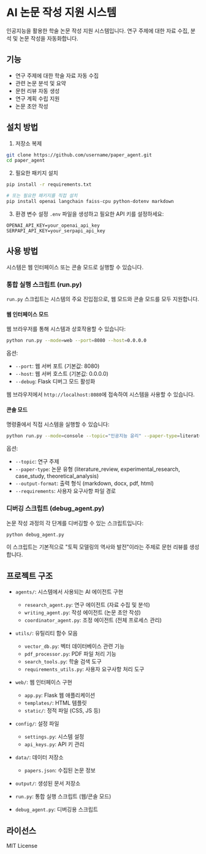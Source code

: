 # AI 논문 작성 지원 시스템

인공지능을 활용한 학술 논문 작성 지원 시스템입니다. 연구 주제에 대한 자료 수집, 분석 및 논문 작성을 자동화합니다.

## 기능

- 연구 주제에 대한 학술 자료 자동 수집
- 관련 논문 분석 및 요약
- 문헌 리뷰 자동 생성
- 연구 계획 수립 지원
- 논문 초안 작성

## 설치 방법

1. 저장소 복제
```bash
git clone https://github.com/username/paper_agent.git
cd paper_agent
```

2. 필요한 패키지 설치
```bash
pip install -r requirements.txt

# 또는 필요한 패키지를 직접 설치
pip install openai langchain faiss-cpu python-dotenv markdown
```

3. 환경 변수 설정
`.env` 파일을 생성하고 필요한 API 키를 설정하세요:
```
OPENAI_API_KEY=your_openai_api_key
SERPAPI_API_KEY=your_serpapi_api_key
```

## 사용 방법

시스템은 웹 인터페이스 또는 콘솔 모드로 실행할 수 있습니다.

### 통합 실행 스크립트 (run.py)

`run.py` 스크립트는 시스템의 주요 진입점으로, 웹 모드와 콘솔 모드를 모두 지원합니다.

#### 웹 인터페이스 모드

웹 브라우저를 통해 시스템과 상호작용할 수 있습니다:

```bash
python run.py --mode=web --port=8080 --host=0.0.0.0
```

옵션:
- `--port`: 웹 서버 포트 (기본값: 8080)
- `--host`: 웹 서버 호스트 (기본값: 0.0.0.0)
- `--debug`: Flask 디버그 모드 활성화

웹 브라우저에서 `http://localhost:8080`에 접속하여 시스템을 사용할 수 있습니다.

#### 콘솔 모드

명령줄에서 직접 시스템을 실행할 수 있습니다:

```bash
python run.py --mode=console --topic="인공지능 윤리" --paper-type=literature_review
```

옵션:
- `--topic`: 연구 주제
- `--paper-type`: 논문 유형 (literature_review, experimental_research, case_study, theoretical_analysis)
- `--output-format`: 출력 형식 (markdown, docx, pdf, html)
- `--requirements`: 사용자 요구사항 파일 경로

### 디버깅 스크립트 (debug_agent.py)

논문 작성 과정의 각 단계를 디버깅할 수 있는 스크립트입니다:

```bash
python debug_agent.py
```

이 스크립트는 기본적으로 "토픽 모델링의 역사와 발전"이라는 주제로 문헌 리뷰를 생성합니다.

## 프로젝트 구조

- `agents/`: 시스템에서 사용되는 AI 에이전트 구현
  - `research_agent.py`: 연구 에이전트 (자료 수집 및 분석)
  - `writing_agent.py`: 작성 에이전트 (논문 초안 작성)
  - `coordinator_agent.py`: 조정 에이전트 (전체 프로세스 관리)

- `utils/`: 유틸리티 함수 모음
  - `vector_db.py`: 벡터 데이터베이스 관련 기능
  - `pdf_processor.py`: PDF 파일 처리 기능
  - `search_tools.py`: 학술 검색 도구
  - `requirements_utils.py`: 사용자 요구사항 처리 도구

- `web/`: 웹 인터페이스 구현
  - `app.py`: Flask 웹 애플리케이션
  - `templates/`: HTML 템플릿
  - `static/`: 정적 파일 (CSS, JS 등)

- `config/`: 설정 파일
  - `settings.py`: 시스템 설정
  - `api_keys.py`: API 키 관리

- `data/`: 데이터 저장소
  - `papers.json`: 수집된 논문 정보

- `output/`: 생성된 문서 저장소

- `run.py`: 통합 실행 스크립트 (웹/콘솔 모드)
- `debug_agent.py`: 디버깅용 스크립트

## 라이선스

MIT License 